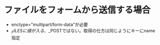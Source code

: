 # ファイルをフォームから送信する場合
- enctype="multipart/form-data"が必要
- $_FILESに値が入る、$_POSTではない。取得の仕方は同じようにキーにname指定